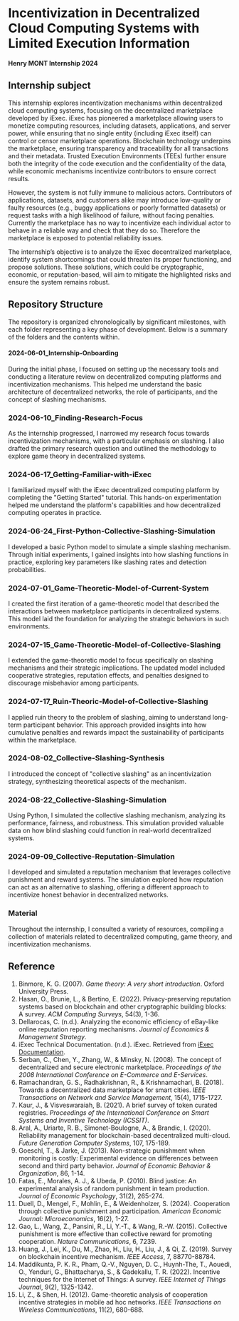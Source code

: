 # Incentivization in Decentralized Cloud Computing Systems with Limited Execution Information
**Henry MONT Internship 2024**

## Internship subject
This internship explores incentivization mechanisms within decentralized cloud computing systems, focusing on the decentralized marketplace developed by iExec. iExec has pioneered a marketplace allowing users to monetize computing resources, including datasets, applications, and server power, while ensuring that no single entity (including iExec itself) can control or censor marketplace operations. Blockchain technology underpins the marketplace, ensuring transparency and traceability for all transactions and their metadata. Trusted Execution Environments (TEEs) further ensure both the integrity of the code execution and the confidentiality of the data, while economic mechanisms incentivize contributors to ensure correct results.

However, the system is not fully immune to malicious actors. Contributors of applications, datasets, and customers alike may introduce low-quality or faulty resources (e.g., buggy applications or poorly formatted datasets) or request tasks with a high likelihood of failure, without facing penalties. Currently the marketplace has no way to incentivize each individual actor to behave in a reliable way and check that they do so. Therefore the marketplace is exposed to potential reliability issues.

The internship’s objective is to analyze the iExec decentralized marketplace, identify system shortcomings that could threaten its proper functioning, and propose solutions. These solutions, which could be cryptographic, economic, or reputation-based, will aim to mitigate the highlighted risks and ensure the system remains robust.

## Repository Structure
The repository is organized chronologically by significant milestones, with each folder representing a key phase of development. Below is a summary of the folders and the contents within.

#### **2024-06-01_Internship-Onboarding**
During the initial phase, I focused on setting up the necessary tools and conducting a literature review on decentralized computing platforms and incentivization mechanisms. This helped me understand the basic architecture of decentralized networks, the role of participants, and the concept of slashing mechanisms.

### **2024-06-10_Finding-Research-Focus**
As the internship progressed, I narrowed my research focus towards incentivization mechanisms, with a particular emphasis on slashing. I also drafted the primary research question and outlined the methodology to explore game theory in decentralized systems.

### **2024-06-17_Getting-Familiar-with-iExec**
I familiarized myself with the iExec decentralized computing platform by completing the "Getting Started" tutorial. This hands-on experimentation helped me understand the platform's capabilities and how decentralized computing operates in practice.

### **2024-06-24_First-Python-Collective-Slashing-Simulation**
I developed a basic Python model to simulate a simple slashing mechanism. Through initial experiments, I gained insights into how slashing functions in practice, exploring key parameters like slashing rates and detection probabilities.

### **2024-07-01_Game-Theoretic-Model-of-Current-System**
I created the first iteration of a game-theoretic model that described the interactions between marketplace participants in decentralized systems. This model laid the foundation for analyzing the strategic behaviors in such environments.

### **2024-07-15_Game-Theoretic-Model-of-Collective-Slashing**
I extended the game-theoretic model to focus specifically on slashing mechanisms and their strategic implications. The updated model included cooperative strategies, reputation effects, and penalties designed to discourage misbehavior among participants.

### **2024-07-17_Ruin-Theoric-Model-of-Collective-Slashing**
I applied ruin theory to the problem of slashing, aiming to understand long-term participant behavior. This approach provided insights into how cumulative penalties and rewards impact the sustainability of participants within the marketplace.

### **2024-08-02_Collective-Slashing-Synthesis**
I introduced the concept of "collective slashing" as an incentivization strategy, synthesizing theoretical aspects of the mechanism.

### **2024-08-22_Collective-Slashing-Simulation**
Using Python, I simulated the collective slashing mechanism, analyzing its performance, fairness, and robustness. This simulation provided valuable data on how blind slashing could function in real-world decentralized systems.

### **2024-09-09_Collective-Reputation-Simulation**
I developed and simulated a reputation mechanism that leverages collective punishment and reward systems. The simulation explored how reputation can act as an alternative to slashing, offering a different approach to incentivize honest behavior in decentralized networks.

### **Material**
Throughout the internship, I consulted a variety of resources, compiling a collection of materials related to decentralized computing, game theory, and incentivization mechanisms.

## Reference

1. Binmore, K. G. (2007). *Game theory: A very short introduction*. Oxford University Press.
2. Hasan, O., Brunie, L., & Bertino, E. (2022). Privacy-preserving reputation systems based on blockchain and other cryptographic building blocks: A survey. *ACM Computing Surveys*, 54(3), 1-36.
3. Dellarocas, C. (n.d.). Analyzing the economic efficiency of eBay-like online reputation reporting mechanisms. *Journal of Economics & Management Strategy*.
4. iExec Technical Documentation. (n.d.). iExec. Retrieved from [iExec Documentation](https://docs.iex.ec).
5. Serban, C., Chen, Y., Zhang, W., & Minsky, N. (2008). The concept of decentralized and secure electronic marketplace. *Proceedings of the 2008 International Conference on E-Commerce and E-Services*.
6. Ramachandran, G. S., Radhakrishnan, R., & Krishnamachari, B. (2018). Towards a decentralized data marketplace for smart cities. *IEEE Transactions on Network and Service Management*, 15(4), 1715-1727.
7. Kaur, J., & Visveswaraiah, B. (2021). A brief survey of token curated registries. *Proceedings of the International Conference on Smart Systems and Inventive Technology (ICSSIT)*.
8. Aral, A., Uriarte, R. B., Simonet-Boulogne, A., & Brandic, I. (2020). Reliability management for blockchain-based decentralized multi-cloud. *Future Generation Computer Systems*, 107, 175-189.
9. Goeschl, T., & Jarke, J. (2013). Non-strategic punishment when monitoring is costly: Experimental evidence on differences between second and third party behavior. *Journal of Economic Behavior & Organization*, 86, 1-14.
10. Fatas, E., Morales, A. J., & Ubeda, P. (2010). Blind justice: An experimental analysis of random punishment in team production. *Journal of Economic Psychology*, 31(2), 265-274.
11. Duell, D., Mengel, F., Mohlin, E., & Weidenholzer, S. (2024). Cooperation through collective punishment and participation. *American Economic Journal: Microeconomics*, 16(2), 1-27.
12. Gao, L., Wang, Z., Pansini, R., Li, Y.-T., & Wang, R.-W. (2015). Collective punishment is more effective than collective reward for promoting cooperation. *Nature Communications*, 6, 7239.
13. Huang, J., Lei, K., Du, M., Zhao, H., Liu, H., Liu, J., & Qi, Z. (2019). Survey on blockchain incentive mechanism. *IEEE Access*, 7, 88770-88784.
14. Maddikunta, P. K. R., Pham, Q.-V., Nguyen, D. C., Huynh-The, T., Aouedi, O., Yenduri, G., Bhattacharya, S., & Gadekallu, T. R. (2022). Incentive techniques for the Internet of Things: A survey. *IEEE Internet of Things Journal*, 9(2), 1325-1342.
15. Li, Z., & Shen, H. (2012). Game-theoretic analysis of cooperation incentive strategies in mobile ad hoc networks. *IEEE Transactions on Wireless Communications*, 11(2), 680-688.